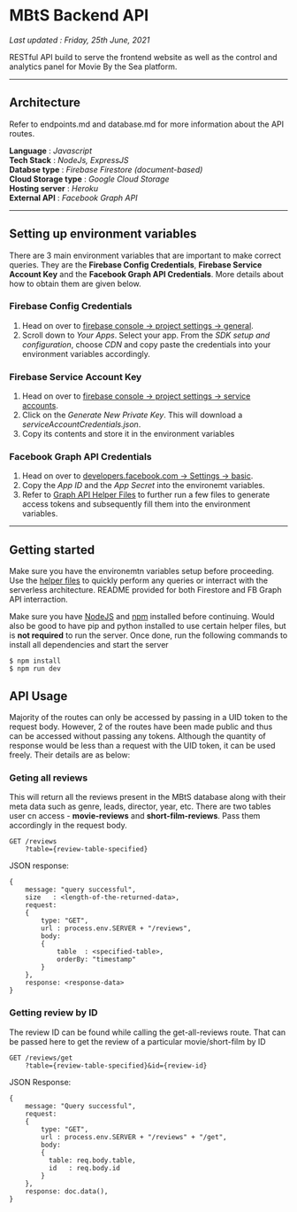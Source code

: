 # MBtS Backend API

_Last updated : Friday, 25th June, 2021_

RESTful API build to serve the frontend website as well as the control and analytics panel for Movie By the Sea platform.

---

## Architecture

Refer to endpoints.md and database.md for more information about the API routes.

__Language__           : _Javascript_</br> 
__Tech Stack__         : _NodeJs, ExpressJS_</br>
__Databse type__       : _Firebase Firestore (document-based)_</br>
__Cloud Storage type__ : _Google Cloud Storage_</br>
__Hosting server__     : _Heroku_</br>
__External API__       : _Facebook Graph API_

---

## Setting up environment variables

There are 3 main environment variables that are important to make correct queries. They are the **Firebase Config Credentials**, **Firebase Service Account Key** and the **Facebook Graph API Credentials**. More details about how to obtain them are given below.

### Firebase Config Credentials

1. Head on over to [firebase console -> project settings -> general](https://console.firebase.google.com/project/mbts-backend-api/settings/general/web:OTdmNTcwNDktZTEzYS00YjM0LTk0MjgtMGIwNmM2YTRkMGM5).
2. Scroll down to _Your Apps_. Select your app. From the _SDK setup and configuration_, choose _CDN_ and copy paste the credentials into your environment variables accordingly.

### Firebase Service Account Key

1. Head on over to [firebase console -> project settings -> service accounts](https://console.firebase.google.com/project/mbts-backend-api/settings/serviceaccounts/adminsdk).
2. Click on the _Generate New Private Key_. This will download a _serviceAccountCredentials.json_.
3. Copy its contents and store it in the environment variables

### Facebook Graph API Credentials

1. Head on over to [developers.facebook.com -> Settings -> basic](https://developers.facebook.com/apps/839738336925481/settings/basic/?business_id=619079035363503).
2. Copy the _App ID_ and the _App Secret_ into the environemt variables.
3. Refer to [Graph API Helper Files](./Extra/HelperFiles/GraphAPI/README.md) to further run a few files to generate access tokens and subsequently fill them into the environment variables.

---

## Getting started

Make sure you have the environemtn variables setup before proceeding. Use the [helper files](./Extra/HelperFiles) to quickly perform any queries or interract with the serverless architecture. README provided for both Firestore and FB Graph API interraction.

Make sure you have [NodeJS](https://nodejs.org/en/) and [npm](https://www.npmjs.com/) installed before continuing. Would also be good to have pip and python installed to use certain helper files, but is **not required** to run the server. Once done, run the following commands to install all dependencies and start the server

```
$ npm install
$ npm run dev
```

## API Usage

Majority of the routes can only be accessed by passing in a UID token to the request body. However, 2 of the routes have been made public and thus can be accessed without passing any tokens. Although the quantity of response would be less than a request with the UID token, it can be used freely. Their details are as below:

### Geting all reviews
This will return all the reviews present in the MBtS database along with their meta data such as genre, leads, director, year, etc. There are two tables user cn access - **movie-reviews** and **short-film-reviews**. Pass them accordingly in the request body.
```
GET /reviews
    ?table={review-table-specified}
```
JSON response:

    {
        message: "query successful",
        size   : <length-of-the-returned-data>,
        request: 
        {
            type: "GET",
            url : process.env.SERVER + "/reviews",
            body: 
            {
                table  : <specified-table>,
                orderBy: "timestamp"
            }
        },
        response: <response-data>
    }

### Getting review by ID
The review ID can be found while calling the get-all-reviews route. That can be passed here to get the review of a particular movie/short-film by ID
```
GET /reviews/get
    ?table={review-table-specified}&id={review-id}
```
JSON Response:

    {
        message: "Query successful",
        request: 
        {
            type: "GET",
            url : process.env.SERVER + "/reviews" + "/get",
            body: 
            {
              table: req.body.table,
              id   : req.body.id
            }
        },
        response: doc.data(),
    }